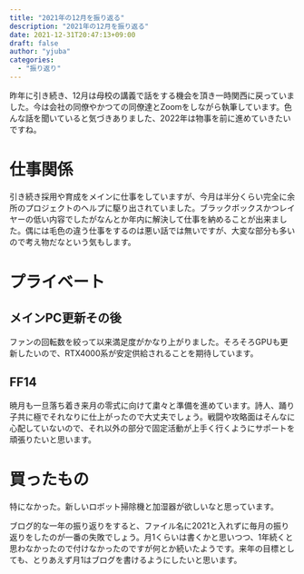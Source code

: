 ```yaml
---
title: "2021年の12月を振り返る"
description: "2021年の12月を振り返る"
date: 2021-12-31T20:47:13+09:00
draft: false
author: "yjuba"
categories:
  - "振り返り"
---
```


昨年に引き続き、12月は母校の講義で話をする機会を頂き一時関西に戻っていました。今は会社の同僚やかつての同僚達とZoomをしながら執筆しています。色んな話を聞いていると気づきありました、2022年は物事を前に進めていきたいですね。

# 仕事関係
引き続き採用や育成をメインに仕事をしていますが、今月は半分くらい完全に余所のプロジェクトのヘルプに駆り出されていました。ブラックボックスかつレイヤーの低い内容でしたがなんとか年内に解決して仕事を納めることが出来ました。偶には毛色の違う仕事をするのは悪い話では無いですが、大変な部分も多いので考え物だなという気もします。

# プライベート

## メインPC更新その後
ファンの回転数を絞って以来満足度がかなり上がりました。そろそろGPUも更新したいので、RTX4000系が安定供給されることを期待しています。

## FF14
暁月も一旦落ち着き来月の零式に向けて粛々と準備を進めています。詩人、踊り子共に極でそれなりに仕上がったので大丈夫でしょう。戦闘や攻略面はそんなに心配していないので、それ以外の部分で固定活動が上手く行くようにサポートを頑張りたいと思います。

# 買ったもの
特になかった。新しいロボット掃除機と加湿器が欲しいなと思っています。

ブログ的な一年の振り返りをすると、ファイル名に2021と入れずに毎月の振り返りをしたのが一番の失敗でしょう。月1くらいは書くかと思いつつ、1年続くと思わなかったので付けなかったのですが何とか続いたようです。来年の目標としても、とりあえず月1はブログを書けるようにしたいと思います。

